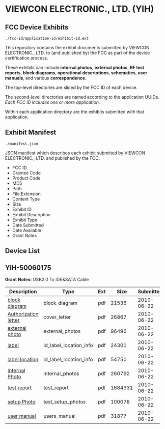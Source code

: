 # VIEWCON ELECTRONIC., LTD. (YIH)
## FCC Device Exhibits

```
./fcc-id/application-id/exhibit-id.ext
```

This repository contains the exhibit documents submitted by VIEWCON ELECTRONIC., LTD. to (and published by) the FCC as part of the device certification process.

These exhibits can include **internal photos**, **external photos**, **RF test reports**, **block diagrams**, **operational descriptions**, **schematics**, **user manuals**, and various **correspondence**.

The top-level directories are sliced by the FCC ID of each device.

The second-level directories are named according to the application UUIDs. *Each FCC ID includes one or more application.*

Within each application directory are the exhibits submitted with that application. 

## Exhibit Manifest

```
./manifest.json
```

JSON manifest which describes each exhibit submitted by VIEWCON ELECTRONIC., LTD. and published by the FCC.

- FCC ID
- Grantee Code
- Product Code
- MD5
- Path
- File Extension
- Content Type
- Size
- Exhibit ID
- Exhibit Description
- Exhibit Type
- Date Submitted
- Date Available
- Grant Notes

## Device List
## YIH-50060175
**Grant Notes:** USB2.0 To IDE&SATA Cable

| Description | Type | Ext | Size | Submitted | Available |
| ----------- | ---- | --- | ---- | --------- | --------- |
| [block diagram](YIH-50060175/c85ccd18b8bc4da156a4f2a70fb383d9/1300056.pdf) | block_diagram | pdf | 21536 | 2010-06-22 | 2010-06-22 |
| [Authorization letter](YIH-50060175/c85ccd18b8bc4da156a4f2a70fb383d9/1300055.pdf) | cover_letter | pdf | 26867 | 2010-06-22 | 2010-06-22 |
| [external photo](YIH-50060175/c85ccd18b8bc4da156a4f2a70fb383d9/1300057.pdf) | external_photos | pdf | 96496 | 2010-06-22 | 2010-06-22 |
| [label](YIH-50060175/c85ccd18b8bc4da156a4f2a70fb383d9/1300058.pdf) | id_label_location_info | pdf | 24301 | 2010-06-22 | 2010-06-22 |
| [label location](YIH-50060175/c85ccd18b8bc4da156a4f2a70fb383d9/1300059.pdf) | id_label_location_info | pdf | 54750 | 2010-06-22 | 2010-06-22 |
| [Internal Photo](YIH-50060175/c85ccd18b8bc4da156a4f2a70fb383d9/1300060.pdf) | internal_photos | pdf | 260792 | 2010-06-22 | 2010-06-22 |
| [test report](YIH-50060175/c85ccd18b8bc4da156a4f2a70fb383d9/1300061.pdf) | test_report | pdf | 1684331 | 2010-06-22 | 2010-06-22 |
| [setup Photo](YIH-50060175/c85ccd18b8bc4da156a4f2a70fb383d9/1300062.pdf) | test_setup_photos | pdf | 100078 | 2010-06-22 | 2010-06-22 |
| [user manual](YIH-50060175/c85ccd18b8bc4da156a4f2a70fb383d9/1300063.pdf) | users_manual | pdf | 31877 | 2010-06-22 | 2010-06-22 |
